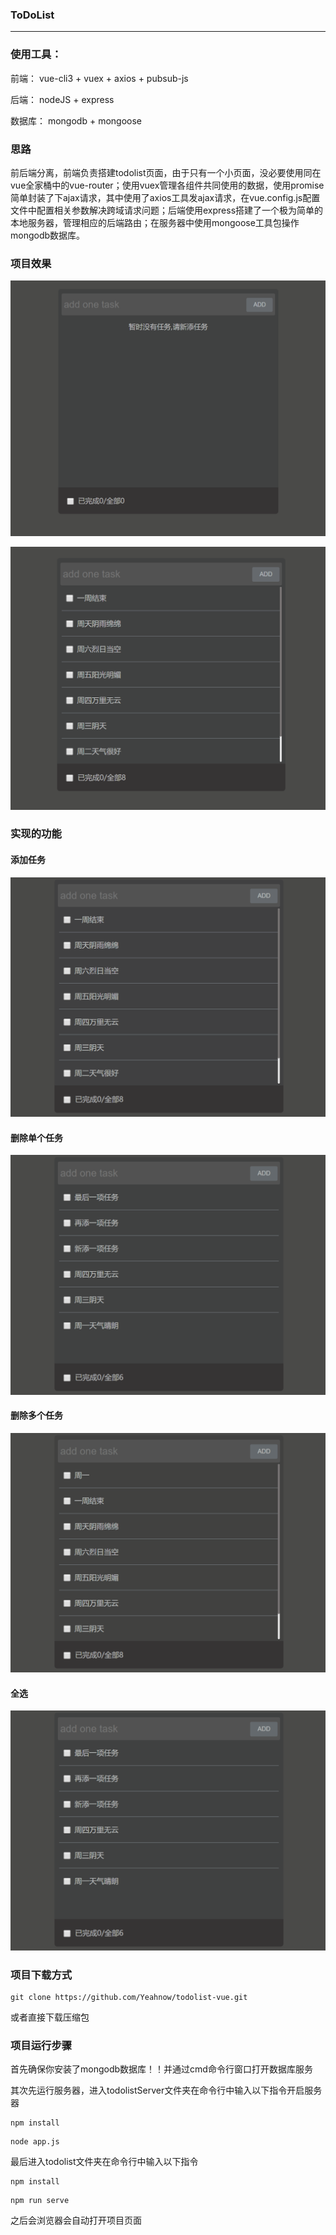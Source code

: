### ToDoList

-----

### 使用工具：
前端： vue-cli3 + vuex + axios + pubsub-js

后端： nodeJS + express

数据库： mongodb + mongoose

### 思路

前后端分离，前端负责搭建todolist页面，由于只有一个小页面，没必要使用同在vue全家桶中的vue-router；使用vuex管理各组件共同使用的数据，使用promise简单封装了下ajax请求，其中使用了axios工具发ajax请求，在vue.config.js配置文件中配置相关参数解决跨域请求问题；后端使用express搭建了一个极为简单的本地服务器，管理相应的后端路由；在服务器中使用mongoose工具包操作mongodb数据库。

### 项目效果

![demo](./image/demo.png)

![demo2](./image/demo2.png)

### 实现的功能

#### 添加任务

![add](./image/add.gif)

#### 删除单个任务

![deleteone](./image/deleteone.gif)

#### 删除多个任务

![deleteSelected](./image/deleteSelected.gif)

#### 全选

![selectAll](./image/selectAll.gif)

### 项目下载方式

```
git clone https://github.com/Yeahnow/todolist-vue.git
```

或者直接下载压缩包

### 项目运行步骤

首先确保你安装了mongodb数据库！！并通过cmd命令行窗口打开数据库服务

其次先运行服务器，进入todolistServer文件夹在命令行中输入以下指令开启服务器

```
npm install
```

```
node app.js
```

最后进入todolist文件夹在命令行中输入以下指令

```
npm install
```

```
npm run serve
```

之后会浏览器会自动打开项目页面



